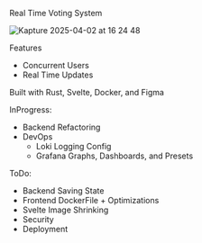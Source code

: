 Real Time Voting System

![Kapture 2025-04-02 at 16 24 48](https://github.com/user-attachments/assets/272699fe-cb1c-4ed8-a3bf-99253d3a283f)

Features
- Concurrent Users
- Real Time Updates

Built with Rust, Svelte, Docker, and Figma

InProgress:
- Backend Refactoring
- DevOps
  - Loki Logging Config
  - Grafana Graphs, Dashboards, and Presets

ToDo:
- Backend Saving State
- Frontend DockerFile + Optimizations
- Svelte Image Shrinking
- Security
- Deployment
